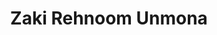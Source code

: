 ---
order: 36

title: "Zaki Rehnoom Unmona"

draft: false

bg_image: "images/backgrounds/page-title.jpg"

image: "images/executives/zaki-rehnoom.webp"

designation: "Executive"

contact:
  # contact item loop
  - name : "zakirehnoom9402@gmail.com"
    icon : "ti-email" # icon pack : https://themify.me/themify-icons
    link : "mailto:zakirehnoom9402@gmail.com"

  # contact item loop
  - name : "Zaki Rehnoom Unmona"
    icon : "ti-facebook" # icon pack : https://themify.me/themify-icons
    link : "#"

  # contact item loop
  - name : "IEEE ID: "
    icon : "ti-world" # icon pack : https://themify.me/themify-icons
    link : "#"

# type
type: "executives"
---